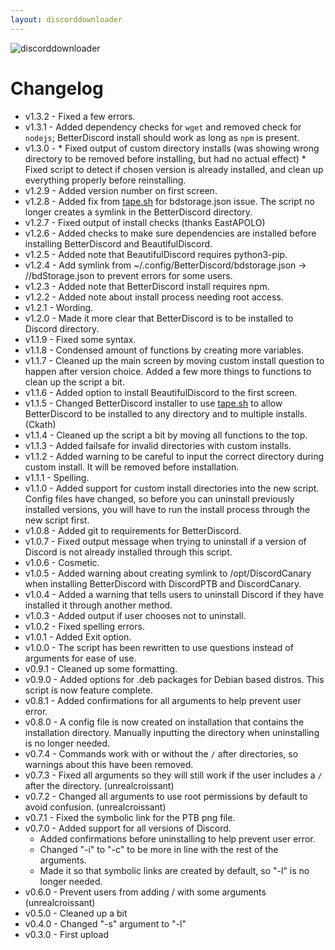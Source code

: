 ```yaml
---
layout: discorddownloader
---
```


![discorddownloader](https://raw.githubusercontent.com/simoniz0r/discorddownloader/master/Screenshot.png)


# Changelog

* v1.3.2 - Fixed a few errors.
* v1.3.1 - Added dependency checks for `wget` and removed check for `nodejs`; BetterDiscord install should work as long as `npm` is present.
* v1.3.0 - 
		* Fixed output of custom directory installs (was showing wrong directory to be removed before installing, but had no actual effect)
		* Fixed script to detect if chosen version is already installed, and clean up everything properly before reinstalling.
* v1.2.9 - Added version number on first screen.
* v1.2.8 - Added fix from [tape.sh](https://github.com/Ckath/Discord-stuff/blob/master/scripts/tape.sh) for bdstorage.json issue. The script no longer creates a symlink in the BetterDiscord directory.
* v1.2.7 - Fixed output of install checks (thanks EastAPOLO)
* v1.2.6 - Added checks to make sure dependencies are installed before installing BetterDiscord and BeautifulDiscord.
* v1.2.5 - Added note that BeautifulDiscord requires python3-pip.
* v1.2.4 - Add symlink from ~/.config/BetterDiscord/bdstorage.json -> //bdStorage.json to prevent errors for some users.
* v1.2.3 - Added note that BetterDiscord install requires npm.
* v1.2.2 - Added note about install process needing root access.
* v1.2.1 - Wording.
* v1.2.0 - Made it more clear that BetterDiscord is to be installed to Discord directory.
* v1.1.9 - Fixed some syntax.
* v1.1.8 - Condensed amount of functions by creating more variables.
* v1.1.7 - Cleaned up the main screen by moving custom install question to happen after version choice.  Added a few more things to functions to clean up the script a bit.
* v1.1.6 - Added option to install BeautifulDiscord to the first screen.
* v1.1.5 - Changed BetterDiscord installer to use [tape.sh](https://github.com/Ckath/Discord-stuff/blob/master/scripts/tape.sh) to allow BetterDiscord to be installed to any directory and to multiple installs. (Ckath)
* v1.1.4 - Cleaned up the script a bit by moving all functions to the top.
* v1.1.3 - Added failsafe for invalid directories with custom installs.
* v1.1.2 - Added warning to be careful to input the correct directory during custom install.  It will be removed before installation.
* v1.1.1 - Spelling.
* v1.1.0 - Added support for custom install directories into the new script.  Config files have changed, so before you can uninstall previously installed versions, you will have to run the install process through the new script first.
* v1.0.8 - Added git to requirements for BetterDiscord.
* v1.0.7 - Fixed output message when trying to uninstall if a version of Discord is not already installed through this script.
* v1.0.6 - Cosmetic.
* v1.0.5 - Added warning about creating symlink to /opt/DiscordCanary when installing BetterDiscord with DiscordPTB and DiscordCanary.
* v1.0.4 - Added a warning that tells users to uninstall Discord if they have installed it through another method.
* v1.0.3 - Added output if user chooses not to uninstall.
* v1.0.2 - Fixed spelling errors.
* v1.0.1 - Added Exit option.
* v1.0.0 - The script has been rewritten to use questions instead of arguments for ease of use.
* v0.9.1 - Cleaned up some formatting.
* v0.9.0 - Added options for .deb packages for Debian based distros.  This script is now feature complete.
* v0.8.1 - Added confirmations for all arguments to help prevent user error.
* v0.8.0 - A config file is now created on installation that contains the installation directory.  Manually inputting the directory when uninstalling is no longer needed.
* v0.7.4 - Commands work with or without the `/` after directories, so warnings about this have been removed.
* v0.7.3 - Fixed all arguments so they will still work if the user includes a `/` after the directory. (unrealcroissant)
* v0.7.2 - Changed all arguments to use root permissions by default to avoid confusion. (unrealcroissant)
* v0.7.1 - Fixed the symbolic link for the PTB png file.
* v0.7.0 - Added support for all versions of Discord.  
	* Added confirmations before uninstalling to help prevent user error.  
	* Changed "-i" to "-c" to be more in line with the rest of the arguments.  
	* Made it so that symbolic links are created by default, so "-l" is no longer needed.
* v0.6.0 - Prevent users from adding / with some arguments (unrealcroissant)
* v0.5.0 - Cleaned up a bit
* v0.4.0 - Changed "-s" argument to "-l"
* v0.3.0 - First upload
